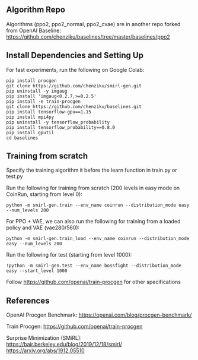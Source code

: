 ## Algorithm Repo
Algorithms (ppo2, ppo2_normal, ppo2_cvae) are in another repo forked from OpenAI Baseline:
https://github.com/chenziku/baselines/tree/master/baselines/ppo2

## Install Dependencies and Setting Up 
For fast experiments, run the following on Google Colab:
```
pip install procgen
git clone https://github.com/chenziku/smirl-gen.git
pip uninstall -y imgaug
pip install 'imgaug<0.2.7,>=0.2.5'
pip install -e train-procgen
git clone https://github.com/chenziku/baselines.git
pip install tensorflow-gpu==1.15
pip install mpi4py
pip uninstall -y tensorflow_probability
pip install tensorflow_probability==0.8.0
pip install gputil
cd baselines
```

## Training from scratch
Specify the training algorithm it before the learn function in train.py or test.py

Run the following for training from scratch (200 levels in easy mode on CoinRun, starting from level 0):
```
python -m smirl-gen.train --env_name coinrun --distribution_mode easy --num_levels 200
```

For PPO + VAE, we can also run the following for training from a loaded policy and VAE (vae280/560):
```
python -m smirl-gen.train_load --env_name coinrun --distribution_mode easy --num_levels 200
```
Run the following for test (starting from level 1000):
```
!python -m smirl-gen.test --env_name bossfight --distribution_mode easy --start_level 1000
```

Follow https://github.com/openai/train-procgen for other specifications


## References

OpenAI Procgen Benchmark:
https://openai.com/blog/procgen-benchmark/

Train Procgen:
https://github.com/openai/train-procgen

Surprise Minimization (SMiRL):
https://bair.berkeley.edu/blog/2019/12/18/smirl/
https://arxiv.org/abs/1912.05510



